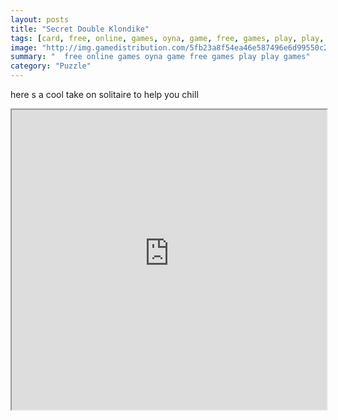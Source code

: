 ```yaml
---
layout: posts
title: "Secret Double Klondike"
tags: [card, free, online, games, oyna, game, free, games, play, play, games]
image: "http://img.gamedistribution.com/5fb23a8f54ea46e587496e6d99550c28.jpg"
summary: "  free online games oyna game free games play play games"
category: "Puzzle"
---
```


here s a cool take on solitaire to help you chill

<iframe width="100%" height="480px;" src="http://flash.gamedistribution.com?game=5fb23a8f54ea46e587496e6d99550c28"></iframe>